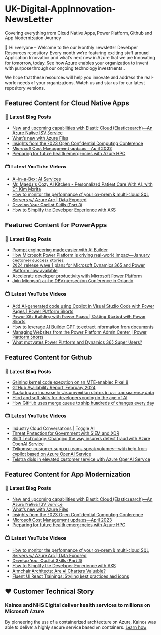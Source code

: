 # UK-Digital-AppInnovation-NewsLetter

Covering everything from Cloud Native Apps, Power Platform, Github and App Modernization Journey

👋 Hi everyone – Welcome to the our Monthly newsletter Developer Resources repository. Every month we’re featuring exciting stuff around Application Innovation and what’s next new in Azure that we are Innovating for tomorrow, today. See how Azure enables your organization to invent with purpose through our ongoing technology investments..


We hope that these resources will help you innovate and address the real-world needs of your organizations. Watch us and star us for our latest repository versions.

## Featured Content for Cloud Native Apps


### 📝 Latest Blog Posts

    
<!-- BLOGCNA:START -->
- [New and upcoming capabilities with Elastic Cloud (Elasticsearch)—An Azure Native ISV Service](https://azure.microsoft.com/blog/new-and-upcoming-capabilities-with-elastic-cloud-elasticsearch-an-azure-native-isv-service/)
- [What’s new with Azure Files](https://azure.microsoft.com/blog/what-s-new-with-azure-files/)
- [Insights from the 2023 Open Confidential Computing Conference](https://azure.microsoft.com/blog/insights-from-the-2023-open-confidential-computing-conference/)
- [Microsoft Cost Management updates—April 2023](https://azure.microsoft.com/blog/microsoft-cost-management-updates-april-2023/)
- [Preparing for future health emergencies with Azure HPC ](https://azure.microsoft.com/blog/preparing-for-future-health-emergencies-with-azure-hpc/)
<!-- BLOGCNA:END -->

### 📺 Latest YouTube Videos

 
<!-- YOUTUBECNA:START -->
- [AI-in-a-Box: AI Services](https://www.youtube.com/watch?v=i7_G1bNad3A)
- [Mr. Maeda&#39;s Cozy AI Kitchen - Personalized Patient Care With AI, with Dr. Kim Morita](https://www.youtube.com/watch?v=_LvN25p3tBI)
- [How to monitor the performance of your on-prem &amp; multi-cloud SQL Servers w/ Azure Arc | Data Exposed](https://www.youtube.com/watch?v=ggemofZDg_Q)
- [Develop Your Copilot Skills &lpar;Part 3&rpar;](https://www.youtube.com/watch?v=6PbGnqE5d_o)
- [How to Simplify the Developer Experience with AKS](https://www.youtube.com/watch?v=vS0SXEkLDdQ)
<!-- YOUTUBECNA:END -->

##  Featured Content for PowerApps
### 📝 Latest Blog Posts
<!-- BLOGPOWER:START -->
- [Prompt engineering made easier with AI Builder](https://powerapps.microsoft.com/en-us/blog/prompt-engineering-made-easier-with-ai-builder/)
- [How Microsoft Power Platform is driving real-world impact—January customer success stories](https://www.microsoft.com/en-us/power-platform/blog/2024/02/12/how-microsoft-power-platform-is-driving-real-world-impact-january-customer-success-stories/)
- [2024 release wave 1 plans for Microsoft Dynamics 365 and Power Platform now available](https://cloudblogs.microsoft.com/dynamics365/bdm/2024/01/25/2024-release-wave-1-plans-for-microsoft-dynamics-365-and-power-platform-now-available/)
- [Accelerate developer productivity with Microsoft Power Platform](https://powerapps.microsoft.com/en-us/blog/accelerate-developer-productivity-with-microsoft-power-platform/)
- [Join Microsoft at the DEVIntersection Conference in Orlando](https://powerapps.microsoft.com/en-us/blog/join-microsoft-the-devintersection-conference-in-orlando/)
<!-- BLOGPOWER:END -->
 ### 📺 Latest YouTube Videos
    
<!-- YOUTUBEPOWER:START -->
- [Add AI-generated code using Copilot in Visual Studio Code with Power Pages | Power Platform Shorts](https://www.youtube.com/watch?v=OldCDObeipA)
- [Power Site Building with Power Pages | Getting Started with Power Shorts](https://www.youtube.com/watch?v=6X2v0cubh-g)
- [How to leverage AI Builder GPT to extract information from documents](https://www.youtube.com/watch?v=wRruAfioXBE)
- [Managing Websites from the Power Platform Admin Center | Power Platform Shorts](https://www.youtube.com/watch?v=YuBlXVBlPVk)
- [What motivates Power Platform and Dynamics 365 Super Users?](https://www.youtube.com/watch?v=rQlQ1d_4GGI)
<!-- YOUTUBEPOWER:END -->

##  Featured Content for Github
### 📝 Latest Blog Posts
<!-- BLOGGITHUB:START -->
- [Gaining kernel code execution on an MTE-enabled Pixel 8](https://github.blog/2024-03-18-gaining-kernel-code-execution-on-an-mte-enabled-pixel-8/)
- [GitHub Availability Report: February 2024](https://github.blog/2024-03-13-github-availability-report-february-2024/)
- [Exploring an increase in circumvention claims in our transparency data](https://github.blog/2024-03-07-exploring-an-increase-in-circumvention-claims-in-our-transparency-data/)
- [Hard and soft skills for developers coding in the age of AI](https://github.blog/2024-03-07-hard-and-soft-skills-for-developers-coding-in-the-age-of-ai/)
- [How GitHub uses merge queue to ship hundreds of changes every day](https://github.blog/2024-03-06-how-github-uses-merge-queue-to-ship-hundreds-of-changes-every-day/)
<!-- BLOGGITHUB:END -->
### 📺 Latest YouTube Videos
<!-- YOUTUBEGITHUB:START -->
- [Industry Cloud Conversations | Toggle AI](https://www.youtube.com/watch?v=PCRXr2MCdbw)
- [Threat Protection for Government with SIEM and XDR](https://www.youtube.com/watch?v=20GS7s5TjcQ)
- [Shift Technology: Changing the way insurers detect fraud with Azure OpenAI Service](https://www.youtube.com/watch?v=kdcDRCNT1-w)
- [Telkomsel customer support teams speak volumes—with help from copilot based on Azure OpenAI Service](https://www.youtube.com/watch?v=G77EX3Y1btg)
- [Telstra dials in elevated customer service with Azure OpenAI Service](https://www.youtube.com/watch?v=iM6vyZreRRw)
<!-- YOUTUBEGITHUB:END -->
##  Featured Content for App Modernization
### 📝 Latest Blog Posts
<!-- BLOGAPPMOD:START -->
- [New and upcoming capabilities with Elastic Cloud (Elasticsearch)—An Azure Native ISV Service](https://azure.microsoft.com/blog/new-and-upcoming-capabilities-with-elastic-cloud-elasticsearch-an-azure-native-isv-service/)
- [What’s new with Azure Files](https://azure.microsoft.com/blog/what-s-new-with-azure-files/)
- [Insights from the 2023 Open Confidential Computing Conference](https://azure.microsoft.com/blog/insights-from-the-2023-open-confidential-computing-conference/)
- [Microsoft Cost Management updates—April 2023](https://azure.microsoft.com/blog/microsoft-cost-management-updates-april-2023/)
- [Preparing for future health emergencies with Azure HPC ](https://azure.microsoft.com/blog/preparing-for-future-health-emergencies-with-azure-hpc/)
<!-- BLOGAPPMOD:END -->
### 📺 Latest YouTube Videos
<!-- YOUTUBEAPPMOD:START -->
- [How to monitor the performance of your on-prem &amp; multi-cloud SQL Servers w/ Azure Arc | Data Exposed](https://www.youtube.com/watch?v=ggemofZDg_Q)
- [Develop Your Copilot Skills &lpar;Part 3&rpar;](https://www.youtube.com/watch?v=6PbGnqE5d_o)
- [How to Simplify the Developer Experience with AKS](https://www.youtube.com/watch?v=vS0SXEkLDdQ)
- [Armchair Architects: Are AI Charters Valuable?](https://www.youtube.com/watch?v=Xfcm235l9Gk)
- [Fluent UI React Trainings: Styling best practices and icons](https://www.youtube.com/watch?v=XSPwgmUZ4Tw)
<!-- YOUTUBEAPPMOD:END -->


## ♥️ Customer Technical Story 

### Kainos and NHS Digital deliver health services to millions on Microsoft Azure

By pioneering the use of a containerized architecture on Azure, Kainos was able to deliver a highly secure service based on containers. [Learn how](https://customers.microsoft.com/en-us/story/1368348549535774520-kainos-and-nhs-digital-deliver-health-services-to-millions-on-microsoft-azure)

